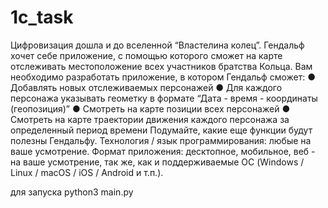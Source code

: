# 1c_task

Цифровизация дошла и до вселенной “Властелина колец”. Гендальф хочет себе
приложение, с помощью которого сможет на карте отслеживать местоположение
всех участников братства Кольца.
Вам необходимо разработать приложение, в котором Гендальф сможет:
● Добавлять новых отслеживаемых персонажей
● Для каждого персонажа указывать геометку в формате “Дата - время -
координаты (геопозиция)”
● Смотреть на карте позиции всех персонажей
● Смотреть на карте траектории движения каждого персонажа за определенный
период времени
Подумайте, какие еще функции будут полезны Гендальфу.
Технология / язык программирования: любые на ваше усмотрение.
Формат приложения: десктопное, мобильное, веб - на ваше усмотрение, так же, как
и поддерживаемые ОС (Windows / Linux / macOS / iOS / Android и т.п.).

для запуска python3 main.py